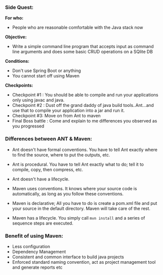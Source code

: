 ### **Side Quest:**
**For who:**
- People who are reasonable comfortable with the Java stack now

**Objective:**
- Write a simple command line program that accepts input as command line arguments and does some basic CRUD operations on a SQlite DB

**Conditions:**
- Don't use Spring Boot or anything
- You cannot start off using Maven

**Checkpoints:**
- Checkpoint #1 : You should be able to compile and run your applications only using javac and java.
- Checkpoint #2 : Dust off the grand daddy of java build tools..Ant...and use that to compile your application into a jar and run it.
- Checkpoint #3: Move on from Ant to maven
- Final Boss battle : Come and explain to me differences you observed as you progressed

### **Differences between ANT & Maven:**
- Ant doesn't have formal conventions. You have to tell Ant exactly where to find the source, where to put the outputs, etc.
- Ant is procedural. You have to tell Ant exactly what to do; tell it to compile, copy, then compress, etc.
- Ant doesn't have a lifecycle.

- Maven uses conventions. It knows where your source code is automatically, as long as you follow these conventions.
- Maven is declarative; All you have to do is create a pom.xml file and put your source in the default directory. Maven will take care of the rest.
- Maven has a lifecycle. You simply call `mvn install` and a series of sequence steps are executed.

### **Benefit of using Maven:**
- Less configuration
- Dependency Management
- Consistent and common interface to build java projects
- Enforced standard naming convention, act as project management tool and generate reports etc